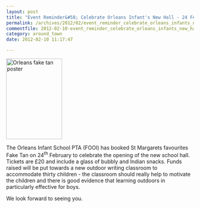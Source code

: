 ```yaml
---
layout: post
title: "Event Reminder&#58; Celebrate Orleans Infant's New Hall - 24 February 2012"
permalink: /archives/2012/02/event_reminder_celebrate_orleans_infants_new_hall.html
commentfile: 2012-02-10-event_reminder_celebrate_orleans_infants_new_hall
category: around_town
date: 2012-02-10 11:17:47

---
```


<a href="/assets/images/2012/Orleans_fake_tan_poster.jpg" title="See larger version of - Orleans fake tan poster"><img src="/assets/images/2012/Orleans_fake_tan_poster_thumb.jpg" width="150" height="216" alt="Orleans fake tan poster" class="photo right" /></a>

The Orleans Infant School PTA (FOOI) has booked St Margarets favourites Fake Tan on 24<sup>th</sup> February to celebrate the opening of the new school hall. Tickets are £20 and include a glass of bubbly and Indian snacks. Funds raised will be put towards a new outdoor writing classroom to accommodate thirty children - the classroom should really help to motivate the children and there is good evidence that learning outdoors in particularly effective for boys.

We look forward to seeing you.
